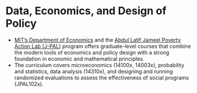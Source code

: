 # Data, Economics, and Design of Policy

-  [MIT’s Department of Economics](https://economics.mit.edu) and the [Abdul Latif Jameel Poverty Action Lab (J-PAL)](https://www.povertyactionlab.org) program offers graduate-level courses that combine the modern tools of economics and policy design with a strong foundation in economic and mathematical principles.
-  The curriculum covers microeconomics (14100x, 14003x), probability and statistics, data analysis (14310x), and designing and running randomized evaluations to assess the effectiveness of social programs (JPAL102x).
